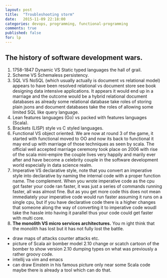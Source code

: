 ```yaml
---
layout: post
title:  "Troubleshooting storm"
date:   2015-11-09 22:18:00
categories: devops, programming, functional-programming
comments: true
published: false
for: lp
---
```

The history of software development wars.
---------

1. 1758-1847 Dynamic VS Static typed languages the hall of grail.
1. Scheme VS Schemaless persistency.
1. SQL VS NoSQL (which usually actually is document vs relational model) appears to have been resolved relational vs document store see book designing data intensive applications.  It appears it would end up in a marriage and the outcome would be a hybrid relational document databases as already some relational database take roles of storing plain jsons and document databases take the roles of allowing some limited SQL like query language.
1. Lean features languages (Go) vs packed with features languages (Scala).
1. Brackets (LISP) style vs C styled languages.
1. Functional VS object oriented.  We are now at round 3 of the game, it started with functional moved to OO and now its back to functional it may end up with marriage of those techniques as seen by scala.  The official well accepted marriage ceremony took place on 2006 with rise of the scala mini-empire the couple lives very happily and marily ever after and have become a celebrity couple in the software development world especially in data science realm.
1. Imperative VS declarative style, note that you convert an imperative style into declarative by naming the internal code with a proper function name.  The complement.  When you wrote imperative code as the cpu got faster your code ran faster, it was just a series of commands running faster, all was almost fine.  But as you get more code this does not mean immediately your imperative code would run faster assuming it runs on a single cpu, but if you have declarative code there is a higher changes that someone along the way of converting it to imperative code woudl take the hassle into having it parallel thus your code could get faster with multi core.
1. **The monolith VS micro services architectures.**  You m ight think that the monolith has lost but it has not fully lost the battle.

* draw maps of attacks counter attacks etc.
* picture of Scala air bomber model 2.10 change or scatch cartoon of the bomber to show version 2.10  dumping types on what was previously a rather groovy code.
* intellij va vim and emacs
* can draw Einstein in his famous picture only near some Scala code maybe there is already a tool which can do that.